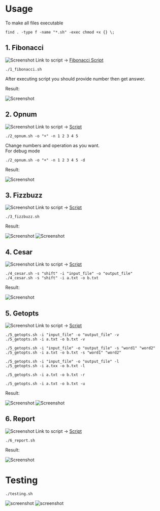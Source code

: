 # Usage

To make all files executable
```
find . -type f -name "*.sh" -exec chmod +x {} \;
```
## 1. Fibonacci
![Screenshot](../screenshots/bash-task/task1.png)
Link to script -> [Fibonacci Script](https://github.com/nlopatin-gd/mavoyan-internship/blob/bash/bash/1_fibonacci.sh)
```
./1_fibonacci.sh
```
After executing script you should provide number then get answer.

Result:

![Screenshot](../screenshots/bash-task/1.png)

## 2. Opnum
![Screenshot](../screenshots/bash-task/task2.png)
Link to script -> [ Script](https://github.com/nlopatin-gd/mavoyan-internship/blob/bash/bash/2_opnum.sh)
```
./2_opnum.sh -o "+" -n 1 2 3 4 5 
```
Change numbers and operation as you want.
<br/>
For debug mode
```
./2_opnum.sh -o "+" -n 1 2 3 4 5 -d
```

Result:

![Screenshot](../screenshots/bash-task/5.png)

## 3. Fizzbuzz
![Screenshot](../screenshots/bash-task/task3.png)
Link to script -> [ Script](https://github.com/nlopatin-gd/mavoyan-internship/blob/bash/bash/3_fizzbuzz.sh)
```
./3_fizzbuzz.sh
```
Result:

![Screenshot](../screenshots/bash-task/2.png)
![Screenshot](../screenshots/bash-task/3.png)


## 4. Cesar
![Screenshot](../screenshots/bash-task/task4.png)
Link to script -> [ Script](https://github.com/nlopatin-gd/mavoyan-internship/blob/bash/bash/4_cesar.sh)
```
./4_cesar.sh -s "shift" -i "input_file" -o "output_file"
./4_cesar.sh -s "shift" -i a.txt -o b.txt
```
Result:

![Screenshot](../screenshots/bash-task/4.png)

## 5. Getopts
![Screenshot](../screenshots/bash-task/task5.png)
Link to script -> [ Script](https://github.com/nlopatin-gd/mavoyan-internship/blob/bash/bash/5_getopts.sh)
```
./5_getopts.sh -i "input_file" -o "output_file" -v
./5_getopts.sh -i a.txt -o b.txt -v
```
```
./5_getopts.sh -i "input_file" -o "output_file" -s "word1" "word2"
./5_getopts.sh -i a.txt -o b.txt -s "word1" "word2"
```
```
./5_getopts.sh -i "input_file" -o "output_file" -l
./5_getopts.sh -i a.txx -o b.txt -l
```
```
./5_getopts.sh -i a.txt -o b.txt -r
```
```
./5_getopts.sh -i a.txt -o b.txt -u
```
Result:

![Screenshot](../screenshots/bash-task/6.png)
![Screenshot](../screenshots/bash-task/7.png)



## 6. Report
![Screenshot](../screenshots/bash-task/task6.png)
Link to script -> [ Script](https://github.com/nlopatin-gd/mavoyan-internship/blob/bash/bash/6_report.sh)
```
./6_report.sh
```
Result:

![Screenshot](../screenshots/bash-task/8.png)


# Testing

```
./testing.sh
```

![screenshot](../screenshots/bash-task/11.png)
![screenshot](../screenshots/bash-task/12.png)
